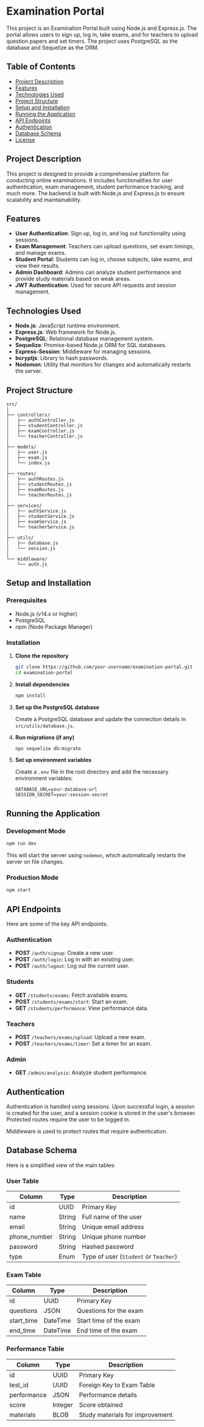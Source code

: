 # Examination Portal

This project is an Examination Portal built using Node.js and Express.js. The portal allows users to sign up, log in, take exams, and for teachers to upload question papers and set timers. The project uses PostgreSQL as the database and Sequelize as the ORM.

## Table of Contents

- [Project Description](#project-description)
- [Features](#features)
- [Technologies Used](#technologies-used)
- [Project Structure](#project-structure)
- [Setup and Installation](#setup-and-installation)
- [Running the Application](#running-the-application)
- [API Endpoints](#api-endpoints)
- [Authentication](#authentication)
- [Database Schema](#database-schema)
- [License](#license)

## Project Description

This project is designed to provide a comprehensive platform for conducting online examinations. It includes functionalities for user authentication, exam management, student performance tracking, and much more. The backend is built with Node.js and Express.js to ensure scalability and maintainability.

## Features

- **User Authentication**: Sign up, log in, and log out functionality using sessions.
- **Exam Management**: Teachers can upload questions, set exam timings, and manage exams.
- **Student Portal**: Students can log in, choose subjects, take exams, and view their results.
- **Admin Dashboard**: Admins can analyze student performance and provide study materials based on weak areas.
- **JWT Authentication**: Used for secure API requests and session management.

## Technologies Used

- **Node.js**: JavaScript runtime environment.
- **Express.js**: Web framework for Node.js.
- **PostgreSQL**: Relational database management system.
- **Sequelize**: Promise-based Node.js ORM for SQL databases.
- **Express-Session**: Middleware for managing sessions.
- **bcryptjs**: Library to hash passwords.
- **Nodemon**: Utility that monitors for changes and automatically restarts the server.

## Project Structure

```
src/
│
├── controllers/
│   ├── authController.js
│   ├── studentController.js
│   ├── examController.js
│   └── teacherController.js
│
├── models/
│   ├── user.js
│   ├── exam.js
│   └── index.js
│
├── routes/
│   ├── authRoutes.js
│   ├── studentRoutes.js
│   ├── examRoutes.js
│   └── teacherRoutes.js
│
├── services/
│   ├── authService.js
│   ├── studentService.js
│   ├── examService.js
│   └── teacherService.js
│
├── utils/
│   ├── database.js
│   └── session.js
│
└── middleware/
    └── auth.js
```

## Setup and Installation

### Prerequisites

- Node.js (v14.x or higher)
- PostgreSQL
- npm (Node Package Manager)

### Installation

1. **Clone the repository**

    ```bash
    git clone https://github.com/your-username/examination-portal.git
    cd examination-portal
    ```

2. **Install dependencies**

    ```bash
    npm install
    ```

3. **Set up the PostgreSQL database**

    Create a PostgreSQL database and update the connection details in `src/utils/database.js`.

4. **Run migrations (if any)**

    ```bash
    npx sequelize db:migrate
    ```

5. **Set up environment variables**

    Create a `.env` file in the root directory and add the necessary environment variables:

    ```
    DATABASE_URL=your-database-url
    SESSION_SECRET=your-session-secret
    ```

## Running the Application

### Development Mode

```bash
npm run dev
```

This will start the server using `nodemon`, which automatically restarts the server on file changes.

### Production Mode

```bash
npm start
```

## API Endpoints

Here are some of the key API endpoints:

### Authentication

- **POST** `/auth/signup`: Create a new user.
- **POST** `/auth/login`: Log in with an existing user.
- **POST** `/auth/logout`: Log out the current user.

### Students

- **GET** `/students/exams`: Fetch available exams.
- **POST** `/students/exams/start`: Start an exam.
- **GET** `/students/performance`: View performance data.

### Teachers

- **POST** `/teachers/exams/upload`: Upload a new exam.
- **POST** `/teachers/exams/timer`: Set a timer for an exam.

### Admin

- **GET** `/admin/analysis`: Analyze student performance.

## Authentication

Authentication is handled using sessions. Upon successful login, a session is created for the user, and a session cookie is stored in the user's browser. Protected routes require the user to be logged in.

Middleware is used to protect routes that require authentication.

## Database Schema

Here is a simplified view of the main tables:

### User Table

| Column          | Type    | Description                     |
| --------------- | ------- | ------------------------------- |
| id              | UUID    | Primary Key                     |
| name            | String  | Full name of the user           |
| email           | String  | Unique email address            |
| phone_number    | String  | Unique phone number             |
| password        | String  | Hashed password                 |
| type            | Enum    | Type of user (`Student` or `Teacher`) |

### Exam Table

| Column    | Type    | Description       |
| --------- | ------- | ----------------- |
| id        | UUID    | Primary Key       |
| questions | JSON    | Questions for the exam |
| start_time | DateTime | Start time of the exam |
| end_time   | DateTime | End time of the exam |

### Performance Table

| Column      | Type   | Description                          |
| ----------- | ------ | ------------------------------------ |
| id          | UUID   | Primary Key                          |
| test_id     | UUID   | Foreign Key to Exam Table            |
| performance | JSON   | Performance details                  |
| score       | Integer| Score obtained                       |
| materials   | BLOB   | Study materials for improvement      |
